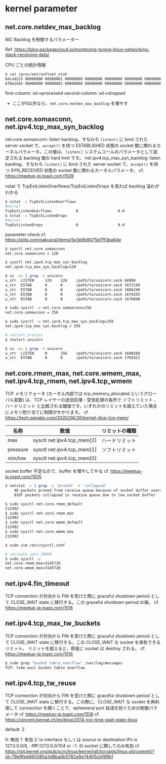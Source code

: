 # kernel parameter

## net.core.netdev_max_backlog

NIC Backlog を制御するパラメーター

Ref: https://blog.packagecloud.io/monitoring-tuning-linux-networking-stack-receiving-data/

CPU ごとの統計情報
```bash
$ cat /proc/net/softnet_stat
6dcad223 00000000 00000001 00000000 00000000 00000000 00000000 00000000 00000000 00000000
6f0e1565 00000000 00000002 00000000 00000000 00000000 00000000 00000000 00000000 00000000
```

first-column: sd->processed
second-column: sd->dropped
* ここが0以外なら、`net.core.netdev_max_backlog` を増やす


## net.core.somaxconn, net.ipv4.tcp_max_syn_backlog

net.core.somaxconn: listen backlog、すなわち `listen()` に bind された server socket で、`accept()` を待つ ESTABLISHED 状態の socket 数に関わるカーネルパラメータ。この値は、`listen()` システムコールのパラメータとして設定される backlog 値の hard limit です。
net.ipv4.tcp_max_syn_backlog: listen backlog、すなわち `listen()` に bind された server socket で、`accept()` を待つ SYN_RECEIVED 状態の socket 数に関わるカーネルパラメータ。
cf. https://meetup-jp.toast.com/1509

nstat で TcpExtListenOverflows/TcpExtListenDrops を見れば backlog 溢れがわかる
```bash
$ nstat -z TcpExtListenOverflows
#kernel
TcpExtListenOverflows           0                  0.0
$ nstat -z TcpExtListenDrops
#kernel
TcpExtListenDrops               0                  0.0
```

parameter check
cf. https://qiita.com/sakusrai/items/5e3e9b9475d7ff3ba64e
```bash
$ sysctl net.core.somaxconn
net.core.somaxconn = 128

$ sysctl net.ipv4.tcp_max_syn_backlog
net.ipv4.tcp_max_syn_backlog=128

$ ss -ax | grep -e unicorn
u_str  LISTEN     129    128    /path/to/unicorn.sock 60996                 * 0
u_str  ESTAB      0      0      /path/to/unicorn.sock 1672149               * 0
u_str  ESTAB      0      0      /path/to/unicorn.sock 1666246               * 0
u_str  ESTAB      0      0      /path/to/unicorn.sock 1674255               * 0
u_str  ESTAB      0      0      /path/to/unicorn.sock 1676848               * 0

$ sudo sysctl -w net.core.somaxconn=256
net.core.somaxconn = 256

$ sudo sysctl -w net.ipv4.tcp_max_syn_backlog=256
net.ipv4.tcp_max_syn_backlog = 256

# restart process
$ restart unicorn

$ ss -ax | grep -e unicorn
u_str  LISTEN     0      256    /path/to/unicorn.sock 1698588               * 0
u_str  ESTAB      0      0      /path/to/unicorn.sock 1702421               * 1702420
```


## net.core.rmem_max, net.core.wmem_max, net.ipv4.tcp_rmem, net.ipv4.tcp_wmem

TCP メモリクォータ (カーネル内部では tcp_memory_allocated というグローバル変数) は、TCP レイヤーの送信処理・受信処理の各所で ソフトリミット 、ハードリミット と比較される閾値です。いずれかのリミットを超えていた場合にメモリ割り当てに制限がかかります。
cf. https://tech.pepabo.com/2020/06/26/kernel-dive-tcp-mem/

|名称|数値|リミットの種類|
|-|-|-|
|max|sysctl net.ipv4.tcp_mem[2]|ハードリミット|
|pressure|sysctl net.ipv4.tcp_mem[1]|ソフトリミット|
|min/low|sysctl net.ipv4.tcp_mem[0]||

socket buffer 不足なので、buffer を増やしてやる
cf. https://meetup-jp.toast.com/1505
```bash
$ netstat -s | grep -e 'pruned' -e 'collapsed'
    46 packets pruned from receive queue because of socket buffer overrun
    9107 packets collapsed in receive queue due to low socket buffer

$ sudo sysctl net.core.rmem_default
212992
$ sudo sysctl net.core.rmem_max
212992
$ sudo sysctl net.core.wmem_default
212992
$ sudo sysctl net.core.wmem_max
212992

$ sudo vim /etc/sysctl.conf

# increate upto 300KB
$ sudo sysctl -p
net.core.rmem_max=3145728
net.core.wmem_max=3145728
```


## net.ipv4.fin_timeout

TCP connection が対向から FIN を受けた際に graceful shutdown period として CLOSE_WAIT state に移行する。この graceful shutdown period の値。
cf. https://meetup-jp.toast.com/1516


## net.ipv4.tcp_max_tw_buckets

TCP connection が対向から FIN を受けた際に graceful shutdown period として CLOSE_WAIT state に移行する。この CLOSE_WAIT な socket を保有できるリミット。
リミットを超えると、即座に socket は destroy される。
cf. https://meetup-jp.toast.com/1516

```bash
$ sudo grep "bucket table overflow" /var/log/messages
TCP: time wait bucket table overflow
```


## net.ipv4.tcp_tw_reuse

TCP connection が対向から FIN を受けた際に graceful shutdown period として CLOSE_WAIT state に移行する。この際に、CLOSE_WAIT な socket を再利用して connection を開くことで、ephemeral port 枯渇を防ぐための制御パラメータ
cf. https://meetup-jp.toast.com/1516
cf. https://vincent.bernat.ch/en/blog/2014-tcp-time-wait-state-linux

default: 2

0: 無効
1: 有効
2: lo interface もしくは source or destination IPs is 127.0.0.0/8, ::ffff:127.0.0.0/104 or ::1. の socket に関してのみ有効
cf. https://git.kernel.org/pub/scm/linux/kernel/git/torvalds/linux.git/commit/?id=79e9fed460385a3d8ba0b5782e9e74405cb199b1

